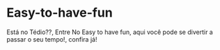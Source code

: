 # Easy-to-have-fun
Está no Tédio??, Entre No Easy to have fun, aqui você pode se divertir a passar o seu tempo!, confira já!

